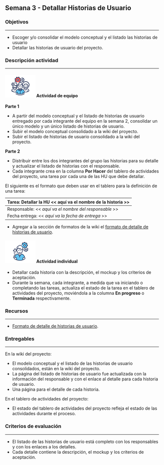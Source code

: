 ## Semana 3 - Detallar Historias de Usuario

### Objetivos

---
* Escoger y/o consolidar el modelo conceptual y el listado las historias de usuario
* Detallar las historias de usuario del proyecto.


### Descripción actividad

---
#### ![](./../../assets/images/grupo.png) Actividad de equipo

**Parte 1**

* A partir del modelo conceptual y el listado de historias de usuario entregado por cada integrante del equipo en la semana 2, consolidar un único modelo y un único listado de historias de usuario. 
* Subir el modelo conceptual consolidado a la wiki del proyecto.
* Subir el listado de historias de usuario consolidado a la wiki del proyecto.


**Parte 2**

* Distribuir entre los dos integrantes del grupo las historias para su detalle y actualizar el listado de historias con el responsable. 
* Cada integrante crea en la columna **Por Hacer** del tablero de actividades del proyecto, una tarea por cada una de las HU que debe detallar. 

El siguiente es el formato que deben usar en el tablero para la definición de una tarea:

| Tarea: Detallar la HU \<\< aquí va el nombre de la historia >> |
| -------------------------------------------------------------- |
| Responsable: \<\< _aquí va el nombre del responsable_ >>       |
| Fecha entrega: \<\< _aquí va la fecha de entrega_ >>           |

* Agregar a la sección de formatos de la wiki el [formato de detalle de historias de usuario](MT1PEA-FM-DetalleHU). 
  
#### ![](./../../assets/images/individuo.png) Actividad individual

* Detallar cada historia con la descripción, el mockup y los criterios de aceptación.  
* Durante la semana, cada integrante, a medida que va iniciando o completando las tareas, actualiza el
  estado de la tarea en el tablero de actividades del proyecto, moviéndola a la columna **En progreso** o **Terminada** respectivamente.

### Recursos

---
* [Formato de detalle de historias de usuario](MT1PEA-FM-DetalleHU). 

### Entregables
 
---
En la wiki del proyecto:

* El modelo conceptual y el listado de las historias de usuario consolidados, están en la wiki del proyecto.
* La página del listado de historias de usuario fue actualizada con la información del responsable y con el enlace al detalle para cada historia de usuario.
* Una página para el detalle de cada historia.

En el tablero de actividades del proyecto:

* El estado del tablero de actividades del proyecto refleja el estado de las actividades durante el proceso.
  
### Criterios de evaluación

---
* El listado de las historias de usuario está completo con los responsables y con los enlaces a los detalles. 
* Cada detalle contiene la descripción, el mockup y los criterios de aceptación.  
